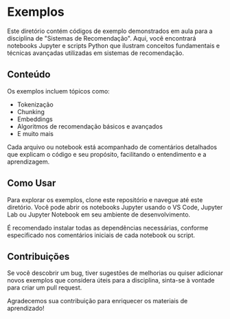 # Exemplos

Este diretório contém códigos de exemplo demonstrados em aula para a disciplina de "Sistemas de Recomendação". Aqui, você encontrará notebooks Jupyter e scripts Python que ilustram conceitos fundamentais e técnicas avançadas utilizadas em sistemas de recomendação.

## Conteúdo

Os exemplos incluem tópicos como:

- Tokenização
- Chunking
- Embeddings
- Algoritmos de recomendação básicos e avançados
- E muito mais

Cada arquivo ou notebook está acompanhado de comentários detalhados que explicam o código e seu propósito, facilitando o entendimento e a aprendizagem.

## Como Usar

Para explorar os exemplos, clone este repositório e navegue até este diretório. Você pode abrir os notebooks Jupyter usando o VS Code, Jupyter Lab ou Jupyter Notebook em seu ambiente de desenvolvimento.

É recomendado instalar todas as dependências necessárias, conforme especificado nos comentários iniciais de cada notebook ou script.

## Contribuições

Se você descobrir um bug, tiver sugestões de melhorias ou quiser adicionar novos exemplos que considera úteis para a disciplina, sinta-se à vontade para criar um pull request.

Agradecemos sua contribuição para enriquecer os materiais de aprendizado!
